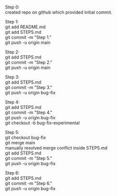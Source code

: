 Step 0:<br>
created repo on github which provided initial commit.<br>

Step 1:<br>
git add README.md<br>
git add STEPS.md<br>
git commit -m "Step 1."<br>
git push -u origin main<br>

Step 2:<br>
git add STEPS.md<br>
git commit -m "Step 2."<br>
git push -u origin main<br>

Step 3:<br> 
git add STEPS.md<br>
git commit -m "Step 3."<br>
git push -u origin bug-fix<br>

Step 4:<br> 
git add STEPS.md<br>
git commit -m "Step 4."<br>
git push -u origin bug-fix<br>
git checkout -b bug-fix-experimental<br>

Step 5:<br> 
git checkout bug-fix<br>
git merge main<br>
manually resolved merge conflict inside STEPS.md<br>
git add STEPS.md<br>
git commit -m "Step 5."<br>
git push -u origin bug-fix<br>

Step 6:<br>
git add STEPS.md<br>
git commit -m "Step 6."<br>
git push -u origin bug-fix<br>

